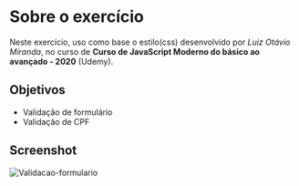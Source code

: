 # Sobre o exercício

Neste exercício, uso como base o estilo(css) desenvolvido por *Luiz Otávio Miranda*, no curso de **Curso de JavaScript Moderno do básico ao avançado - 2020** (Udemy).

## Objetivos
- Validação de formulário
- Validação de CPF

## Screenshot

![Validacao-formulario](https://user-images.githubusercontent.com/40447101/82736083-3e0e3980-9cfd-11ea-908d-cf15aceac90b.JPG)
